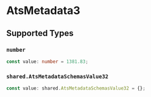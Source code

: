 # AtsMetadata3


## Supported Types

### `number`

```typescript
const value: number = 1381.83;
```

### `shared.AtsMetadataSchemasValue32`

```typescript
const value: shared.AtsMetadataSchemasValue32 = {};
```

